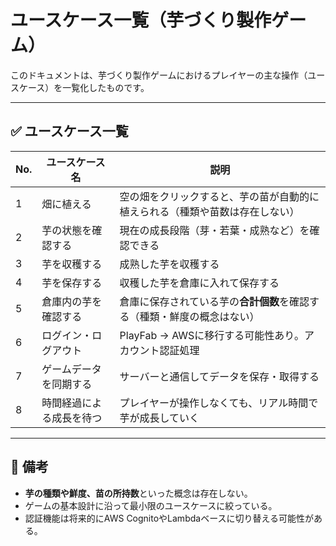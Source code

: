 # ユースケース一覧（芋づくり製作ゲーム）

このドキュメントは、芋づくり製作ゲームにおけるプレイヤーの主な操作（ユースケース）を一覧化したものです。

---

## ✅ ユースケース一覧

| No. | ユースケース名           | 説明                                                                 |
|-----|----------------------------|----------------------------------------------------------------------|
| 1   | 畑に植える                | 空の畑をクリックすると、芋の苗が自動的に植えられる（種類や苗数は存在しない） |
| 2   | 芋の状態を確認する        | 現在の成長段階（芽・若葉・成熟など）を確認できる                   |
| 3   | 芋を収穫する              | 成熟した芋を収穫する                                                 |
| 4   | 芋を保存する              | 収穫した芋を倉庫に入れて保存する                                     |
| 5   | 倉庫内の芋を確認する      | 倉庫に保存されている芋の**合計個数**を確認する（種類・鮮度の概念はない） |
| 6   | ログイン・ログアウト      | PlayFab → AWSに移行する可能性あり。アカウント認証処理             |
| 7   | ゲームデータを同期する    | サーバーと通信してデータを保存・取得する                            |
| 8   | 時間経過による成長を待つ | プレイヤーが操作しなくても、リアル時間で芋が成長していく          |

---

## 📝 備考

- **芋の種類や鮮度、苗の所持数**といった概念は存在しない。
- ゲームの基本設計に沿って最小限のユースケースに絞っている。
- 認証機能は将来的にAWS CognitoやLambdaベースに切り替える可能性がある。

